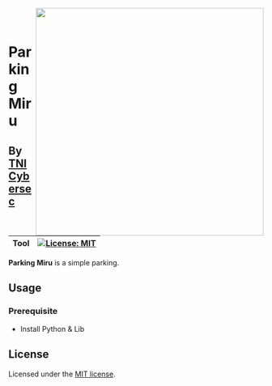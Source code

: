 <br>
<img align="right" src="https://1.bp.blogspot.com/-rOzaFundJJs/XDXbpw5esdI/AAAAAAABRCk/0tKMShMDKW0YGvuTwT2lvC01wRj89xNNQCLcBGAs/s400/iromegane_man.png" width="450"></img>
<p align="center">
</br>	

# Parking Miru
## By [TNI Cybersec](https://tni-cybersec.github.io)
|Tool|[![License: MIT](https://img.shields.io/badge/license-MIT-blue?style=flat-square)](LICENSE)|
|----|----|

**Parking Miru** is a simple parking.
## Usage

### Prerequisite

- Install Python & Lib

## License

Licensed under the [MIT license](LICENSE).

